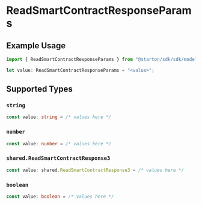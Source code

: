 # ReadSmartContractResponseParams

## Example Usage

```typescript
import { ReadSmartContractResponseParams } from "@starton/sdk/sdk/models/shared";

let value: ReadSmartContractResponseParams = "<value>";
```

## Supported Types

### `string`

```typescript
const value: string = /* values here */
```

### `number`

```typescript
const value: number = /* values here */
```

### `shared.ReadSmartContractResponse3`

```typescript
const value: shared.ReadSmartContractResponse3 = /* values here */
```

### `boolean`

```typescript
const value: boolean = /* values here */
```

